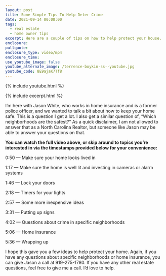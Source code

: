 ```yaml
---
layout: post
title: Some Simple Tips To Help Deter Crime
date: 2021-09-14 00:00:00
tags:
  - real estate
  - home owner tips
excerpt: Here are a couple of tips on how to help protect your house.
enclosure:
pullquote:
enclosure_type: video/mp4
enclosure_time:
use_youtube_image: false
youtube_alternate_image: /terrence-boykin-ss--youtube.jpg
youtube_code: 8E9ajaK7Tf8
---
```

{% include youtube.html %}

{% include excerpt.html %}

I’m here with Jason White, who works in home insurance and is a former police officer, and we wanted to talk a bit about how to keep your home safe. This is a question I get a lot. I also get a similar question of, “Which neighborhoods are the safest?” As a quick disclaimer, I am not allowed to answer that as a North Carolina Realtor, but someone like Jason may be able to answer your questions on that.

**You can watch the full video above, or skip around to topics you’re interested in via the timestamps provided below for your convenience:**

0:50 — Make sure your home looks lived in

1:17 — Make sure the home is well lit and investing in cameras or alarm systems

1:46 — Lock your doors

2:18 — Timers for your lights

2:57 — Some more inexpensive ideas

3:31 — Putting up signs

4:02 — Questions about crime in specific neighborhoods

5:06 — Home insurance

5:36 — Wrapping up

I hope this gave you a few ideas to help protect your home. Again, if you have any questions about specific neighborhoods or home insurance, you can give Jason a call at 919-275-1780. If you have any other real estate questions, feel free to give me a call. I’d love to help.
